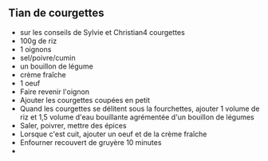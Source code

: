 
## Tian de courgettes
* sur les conseils de Sylvie et Christian4 courgettes
* 100g de riz
* 1 oignons
* sel/poivre/cumin
* un bouillon de légume
* crème fraîche
* 1 oeuf
*   Faire revenir l'oignon
* Ajouter les courgettes coupées en petit
* Quand les courgettes se délitent sous la fourchettes, ajouter 1 volume de riz et 1,5 volume d'eau bouillante agrémentée d'un bouillon de légumes
* Saler, poivrer, mettre des épices
* Lorsque c'est cuit, ajouter un oeuf et de la crème fraîche
* Enfourner recouvert de gruyère 10 minutes
*
